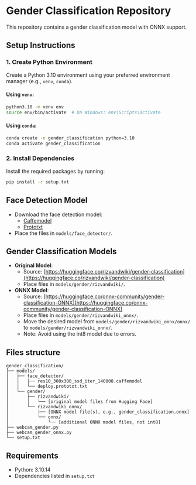 # Gender Classification Repository

This repository contains a gender classification model with ONNX support.

## Setup Instructions

### 1. Create Python Environment
Create a Python 3.10 environment using your preferred environment manager (e.g., `venv`, `conda`).

#### Using `venv`:
```bash
python3.10 -m venv env
source env/bin/activate  # On Windows: env\Scripts\activate
```

#### Using `conda`:
```bash
conda create -n gender_classification python=3.10
conda activate gender_classification
```

### 2. Install Dependencies
Install the required packages by running:
```bash
pip install -r setup.txt
```

## Face Detection Model
- Download the face detection model:
  - [Caffemodel](https://github.com/sr6033/face-detection-with-OpenCV-and-DNN/blob/master/res10_300x300_ssd_iter_140000.caffemodel)
  - [Prototxt](https://github.com/sr6033/face-detection-with-OpenCV-and-DNN/blob/master/deploy.prototxt.txt)
- Place the files in `models/face_detector/`.

## Gender Classification Models
- **Original Model**:
  - Source: [https://huggingface.co/rizvandwiki/gender-classification](https://huggingface.co/rizvandwiki/gender-classification)
  - Place files in `models/gender/rizvandwiki/`.
- **ONNX Model**:
  - Source: [https://huggingface.co/onnx-community/gender-classification-ONNX](https://huggingface.co/onnx-community/gender-classification-ONNX)
  - Place files in `models/gender/rizvandwiki_onnx/`.
  - Move the desired model from `models/gender/rizvandwiki_onnx/onnx/` to `models/gender/rizvandwiki_onnx/`.
  - Note: Avoid using the int8 model due to errors.

## Files structure
```
gender_classification/
├── models/
│   ├── face_detector/
│   │   ├── res10_300x300_ssd_iter_140000.caffemodel
│   │   └── deploy.prototxt.txt
│   └── gender/
│       ├── rizvandwiki/
│       │   └── [original model files from Hugging Face]
│       └── rizvandwiki_onnx/
│           ├── [ONNX model file(s), e.g., gender_classification.onnx]
│           └── onnx/
│               └── [additional ONNX model files, not int8]
├── webcam_gender.py
├── webcam_gender_onnx.py
└── setup.txt
```

## Requirements
- Python: 3.10.14
- Dependencies listed in `setup.txt`